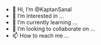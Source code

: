 - 👋 Hi, I’m @KaptanSanal
- 👀 I’m interested in ...
- 🌱 I’m currently learning ...
- 💞️ I’m looking to collaborate on ...
- 📫 How to reach me ...

<!---
KaptanSanal/KaptanSanal is a ✨ special ✨ repository because its `README.md` (this file) appears on your GitHub profile.
You can click the Preview link to take a look at your changes.
--->
